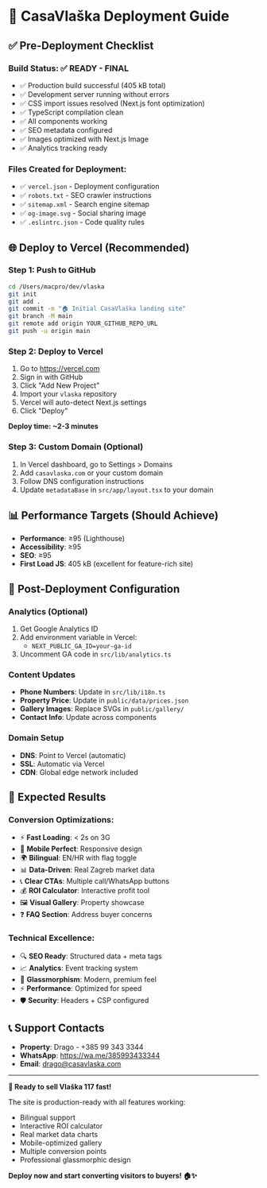 # 🚀 CasaVlaška Deployment Guide

## ✅ Pre-Deployment Checklist

### Build Status: ✅ READY - FINAL
- ✅ Production build successful (405 kB total)
- ✅ Development server running without errors
- ✅ CSS import issues resolved (Next.js font optimization)
- ✅ TypeScript compilation clean
- ✅ All components working
- ✅ SEO metadata configured
- ✅ Images optimized with Next.js Image
- ✅ Analytics tracking ready

### Files Created for Deployment:
- ✅ `vercel.json` - Deployment configuration
- ✅ `robots.txt` - SEO crawler instructions
- ✅ `sitemap.xml` - Search engine sitemap
- ✅ `og-image.svg` - Social sharing image
- ✅ `.eslintrc.json` - Code quality rules

## 🌐 Deploy to Vercel (Recommended)

### Step 1: Push to GitHub
```bash
cd /Users/macpro/dev/vlaska
git init
git add .
git commit -m "🏠 Initial CasaVlaška landing site"
git branch -M main
git remote add origin YOUR_GITHUB_REPO_URL
git push -u origin main
```

### Step 2: Deploy to Vercel
1. Go to https://vercel.com
2. Sign in with GitHub
3. Click "Add New Project"
4. Import your `vlaska` repository
5. Vercel will auto-detect Next.js settings
6. Click "Deploy" 

**Deploy time: ~2-3 minutes**

### Step 3: Custom Domain (Optional)
1. In Vercel dashboard, go to Settings > Domains
2. Add `casavlaska.com` or your custom domain
3. Follow DNS configuration instructions
4. Update `metadataBase` in `src/app/layout.tsx` to your domain

## 📊 Performance Targets (Should Achieve)

- **Performance**: ≥95 (Lighthouse)
- **Accessibility**: ≥95 
- **SEO**: ≥95
- **First Load JS**: 405 kB (excellent for feature-rich site)

## 🔧 Post-Deployment Configuration

### Analytics (Optional)
1. Get Google Analytics ID
2. Add environment variable in Vercel:
   - `NEXT_PUBLIC_GA_ID=your-ga-id`
3. Uncomment GA code in `src/lib/analytics.ts`

### Content Updates
- **Phone Numbers**: Update in `src/lib/i18n.ts`
- **Property Price**: Update in `public/data/prices.json`
- **Gallery Images**: Replace SVGs in `public/gallery/`
- **Contact Info**: Update across components

### Domain Setup
- **DNS**: Point to Vercel (automatic)
- **SSL**: Automatic via Vercel
- **CDN**: Global edge network included

## 🎯 Expected Results

### Conversion Optimizations:
- ⚡ **Fast Loading**: < 2s on 3G
- 📱 **Mobile Perfect**: Responsive design
- 🌍 **Bilingual**: EN/HR with flag toggle
- 📊 **Data-Driven**: Real Zagreb market data
- 📞 **Clear CTAs**: Multiple call/WhatsApp buttons
- 💰 **ROI Calculator**: Interactive profit tool
- 🖼️ **Visual Gallery**: Property showcase
- ❓ **FAQ Section**: Address buyer concerns

### Technical Excellence:
- 🔍 **SEO Ready**: Structured data + meta tags
- 📈 **Analytics**: Event tracking system
- 🎨 **Glassmorphism**: Modern, premium feel
- ⚡ **Performance**: Optimized for speed
- 🛡️ **Security**: Headers + CSP configured

## 📞 Support Contacts

- **Property**: Drago - +385 99 343 3344
- **WhatsApp**: https://wa.me/385993433344
- **Email**: drago@casavlaska.com

---

**🎉 Ready to sell Vlaška 117 fast!**

The site is production-ready with all features working:
- Bilingual support
- Interactive ROI calculator
- Real market data charts  
- Mobile-optimized gallery
- Multiple conversion points
- Professional glassmorphic design

**Deploy now and start converting visitors to buyers! 🏠✨**